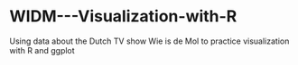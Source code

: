 # WIDM---Visualization-with-R
 Using data about the Dutch TV show Wie is de Mol to practice visualization with R and ggplot
